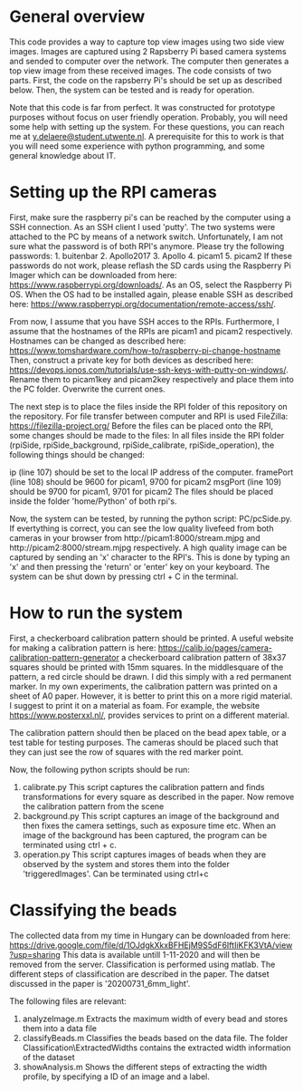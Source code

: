 # General overview
This code provides a way to capture top view images using two side view images. 
Images are captured using 2 Rapsberry Pi based camera systems and sended to computer over the network.
The computer then generates a top view image from these received images.
The code consists of two parts. First, the code on the rapsberry Pi's should be set up as described below.
Then, the system can be tested and is ready for operation.

Note that this code is far from perfect. It was constructed for prototype purposes without focus on user friendly operation.
Probably, you will need some help with setting up the system. For these questions, you can reach me at y.delaere@student.utwente.nl.
A prerequisite for this to work is that you will need some experience with python programming, and some general knowledge about IT.

# Setting up the RPI cameras
First, make sure the raspberry pi's can be reached by the computer using a SSH connection. As an SSH client I used 'putty'. The two systems were attached to the PC by means of a network switch. 
Unfortunately, I am not sure what the password is of both RPI's anymore. Please try the following passwords: 1. buitenbar 2. Apollo2017 3. Apollo 4. picam1 5. picam2
If these passwords do not work, please reflash the SD cards using the Raspberry Pi Imager which can be downloaded from here: https://www.raspberrypi.org/downloads/. As an OS, select the Raspberry Pi OS.
When the OS had to be installed again, please enable SSH as described here: https://www.raspberrypi.org/documentation/remote-access/ssh/.

From now, I assume that you have SSH acces to the RPIs. Furthermore, I assume that the hostnames of the RPIs are picam1 and picam2 respectively. Hostnames can be changed as described here: https://www.tomshardware.com/how-to/raspberry-pi-change-hostname
Then, construct a private key for both devices as described here: https://devops.ionos.com/tutorials/use-ssh-keys-with-putty-on-windows/. Rename them to picam1key and picam2key respectively and place them into the PC folder. Overwrite the current ones.

The next step is to place the files inside the RPI folder of this repository on the repository. For file transfer between computer and RPI is used FileZilla: https://filezilla-project.org/
Before the files can be placed onto the RPI, some changes should be made to the files:
In all files inside the RPI folder (rpiSide, rpiSide_background, rpiSide_calibrate, rpiSide_operation), the following things should be changed:

ip (line 107) should be set to the local IP address of the computer.
framePort (line 108) should be 9600 for picam1, 9700 for picam2
msgPort (line 109) should be 9700 for picam1, 9701 for picam2
The files should be placed inside the folder 'home/Python' of both rpi's.

Now, the system can be tested, by running the python script: PC/pcSide.py.
If evertything is correct, you can see the low quality livefeed from both cameras in your browser from http://picam1:8000/stream.mjpg and http://picam2:8000/stream.mjpg respectively.
A high quality image can be captured by sending an 'x' character to the RPI's. This is done by typing an 'x' and then pressing the 'return' or 'enter' key on your keyboard. The system can be shut down by pressing ctrl + C in the terminal.

# How to run the system
First, a checkerboard calibration pattern should be printed. A useful website for making a calibration pattern is here: https://calib.io/pages/camera-calibration-pattern-generator
a checkerboard calibration pattern of 38x37 squares should be printed with 15mm squares. In the middlesquare of the pattern, a red circle should be drawn. I did this simply with a red permanent marker.
In my own experiments, the calibration pattern was printed on a sheet of A0 paper. However, it is better to print this on a more rigid material. I suggest to print it on a material as foam.
For example, the website https://www.posterxxl.nl/, provides services to print on a different material.

The calibration pattern should then be placed on the bead apex table, or a test table for testing purposes.
The cameras should be placed such that they can just see the row of squares with the red marker point. 

Now, the following python scripts should be run:
1. calibrate.py
	This script captures the calibration pattern and finds transformations for every square as described in the paper.
	Now remove the calibration pattern from the scene
2. background.py
	This script captures an image of the background and then fixes the camera settings, such as exposure time etc.
	When an image of the background has been captured, the program can be terminated using ctrl + c.
3. operation.py
	This script captures images of beads when they are observed by the system and stores them into the folder 'triggeredImages'.
	Can be terminated using ctrl+c
	
	
# Classifying the beads
The collected data from my time in Hungary can be downloaded from here: https://drive.google.com/file/d/1OJdgkXkxBFHEjM9S5dF6IftIiKFK3VtA/view?usp=sharing
This data is available untill 1-11-2020 and will then be removed from the server. 
Classification is performed using matlab. The different steps of classification are described in the paper.
The datset discussed in the paper is '20200731_6mm_light'. 

The following files are relevant:

1. analyzeImage.m
	Extracts the maximum width of every bead and stores them into a data file
2. classifyBeads.m
	Classifies the beads based on the data file. The folder Classification\ExtractedWidths contains the extracted width information of the dataset
3. showAnalysis.m
	Shows the different steps of extracting the width profile, by specifying a ID of an image and a label.
	
	









	
	
	
	
	

	
	

	
